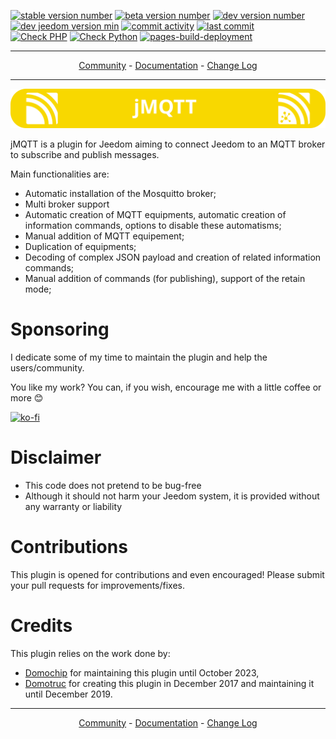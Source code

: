 [![stable version number](https://img.shields.io/badge/dynamic/json?url=https://github.com/BadWolf42/jMQTT/raw/stable/plugin_info/info.json&query=$.pluginVersion&label=Stable%20version%20is)](https://github.com/BadWolf42/jMQTT/tree/stable)
[![beta version number](https://img.shields.io/badge/dynamic/json?url=https://github.com/BadWolf42/jMQTT/raw/beta/plugin_info/info.json&query=$.pluginVersion&label=Beta%20version%20is)](https://github.com/BadWolf42/jMQTT/tree/beta)
[![dev version number](https://img.shields.io/badge/dynamic/json?url=https://github.com/BadWolf42/jMQTT/raw/dev/plugin_info/info.json&query=$.pluginVersion&label=Dev%20version%20is)](https://github.com/BadWolf42/jMQTT/tree/dev)
<br/>
[![dev jeedom version min](https://img.shields.io/badge/dynamic/json?url=https://github.com/BadWolf42/jMQTT/raw/dev/plugin_info/info.json&query=$.require&label=Supports%20Jeedom%20%3e%3d%20)](https://doc.jeedom.com/)
[![commit activity](https://img.shields.io/github/commit-activity/m/BadWolf42/jMQTT)](https://github.com/BadWolf42/jMQTT/pulse)
[![last commit](https://img.shields.io/github/last-commit/BadWolf42/jMQTT)](https://GitHub.com/BadWolf42/jMQTT)
<br/>
[![Check PHP](https://github.com/BadWolf42/jMQTT/actions/workflows/check-php.yml/badge.svg)](https://github.com/BadWolf42/jMQTT/actions/workflows/check-php.yml)
[![Check Python](https://github.com/BadWolf42/jMQTT/actions/workflows/check-python.yml/badge.svg)](https://github.com/BadWolf42/jMQTT/actions/workflows/check-python.yml)
[![pages-build-deployment](https://github.com/BadWolf42/jMQTT/actions/workflows/pages/pages-build-deployment/badge.svg)](https://github.com/BadWolf42/jMQTT/actions/workflows/pages/pages-build-deployment)

__________________

<p align="center">
<a href="https://community.jeedom.com/tag/plugin-jmqtt">Community</a> -
<a href="https://docs.bad.wf/fr_FR/jmqtt/dev">Documentation</a> -
<a href="https://docs.bad.wf/fr_FR/jmqtt/dev/changelog">Change Log</a>
</p>

__________________

<p align="center">
  <img src="jMQTT.svg"/>
</p>

jMQTT is a plugin for Jeedom aiming to connect Jeedom to an MQTT broker to subscribe and publish messages.

Main functionalities are:
  * Automatic installation of the Mosquitto broker;
  * Multi broker support
  * Automatic creation of MQTT equipments, automatic creation of information commands, options to disable these automatisms;
  * Manual addition of MQTT equipement;
  * Duplication of equipments;
  * Decoding of complex JSON payload and creation of related information commands;
  * Manual addition of commands (for publishing), support of the retain mode;

# Sponsoring
I dedicate some of my time to maintain the plugin and help the users/community.

You like my work? You can, if you wish, encourage me with a little coffee or more 😊

[![ko-fi](https://ko-fi.com/img/githubbutton_sm.svg)](https://ko-fi.com/H2H4QOAUG)

# Disclaimer
- This code does not pretend to be bug-free
- Although it should not harm your Jeedom system, it is provided without any warranty or liability

# Contributions
This plugin is opened for contributions and even encouraged! Please submit your pull requests for improvements/fixes.

# Credits
This plugin relies on the work done by:
- [Domochip](https://github.com/domochip) for maintaining this plugin until October 2023,
- [Domotruc](https://github.com/domotruc) for creating this plugin in December 2017 and maintaining it until December 2019.

__________________

<p align="center">
<a href="https://community.jeedom.com/tag/plugin-jmqtt">Community</a> -
<a href="https://docs.bad.wf/fr_FR/jmqtt/dev">Documentation</a> -
<a href="https://docs.bad.wf/fr_FR/jmqtt/dev/changelog">Change Log</a>
</p>
